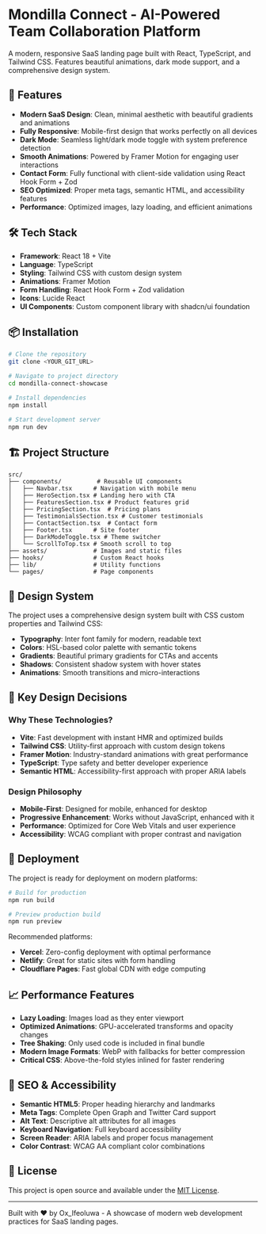 # Mondilla Connect - AI-Powered Team Collaboration Platform

A modern, responsive SaaS landing page built with React, TypeScript, and Tailwind CSS. Features beautiful animations, dark mode support, and a comprehensive design system.

## 🚀 Features

- **Modern SaaS Design**: Clean, minimal aesthetic with beautiful gradients and animations
- **Fully Responsive**: Mobile-first design that works perfectly on all devices
- **Dark Mode**: Seamless light/dark mode toggle with system preference detection
- **Smooth Animations**: Powered by Framer Motion for engaging user interactions
- **Contact Form**: Fully functional with client-side validation using React Hook Form + Zod
- **SEO Optimized**: Proper meta tags, semantic HTML, and accessibility features
- **Performance**: Optimized images, lazy loading, and efficient animations

## 🛠️ Tech Stack

- **Framework**: React 18 + Vite
- **Language**: TypeScript
- **Styling**: Tailwind CSS with custom design system
- **Animations**: Framer Motion
- **Form Handling**: React Hook Form + Zod validation
- **Icons**: Lucide React
- **UI Components**: Custom component library with shadcn/ui foundation

## 📦 Installation

```bash
# Clone the repository
git clone <YOUR_GIT_URL>

# Navigate to project directory
cd mondilla-connect-showcase

# Install dependencies
npm install

# Start development server
npm run dev
```

## 🏗️ Project Structure

```
src/
├── components/          # Reusable UI components
│   ├── Navbar.tsx      # Navigation with mobile menu
│   ├── HeroSection.tsx # Landing hero with CTA
│   ├── FeaturesSection.tsx # Product features grid
│   ├── PricingSection.tsx  # Pricing plans
│   ├── TestimonialsSection.tsx # Customer testimonials
│   ├── ContactSection.tsx  # Contact form
│   ├── Footer.tsx      # Site footer
│   ├── DarkModeToggle.tsx # Theme switcher
│   └── ScrollToTop.tsx # Smooth scroll to top
├── assets/             # Images and static files
├── hooks/              # Custom React hooks
├── lib/                # Utility functions
└── pages/              # Page components
```

## 🎨 Design System

The project uses a comprehensive design system built with CSS custom properties and Tailwind CSS:

- **Typography**: Inter font family for modern, readable text
- **Colors**: HSL-based color palette with semantic tokens
- **Gradients**: Beautiful primary gradients for CTAs and accents
- **Shadows**: Consistent shadow system with hover states
- **Animations**: Smooth transitions and micro-interactions

## 🌟 Key Design Decisions

### Why These Technologies?

- **Vite**: Fast development with instant HMR and optimized builds
- **Tailwind CSS**: Utility-first approach with custom design tokens
- **Framer Motion**: Industry-standard animations with great performance
- **TypeScript**: Type safety and better developer experience
- **Semantic HTML**: Accessibility-first approach with proper ARIA labels

### Design Philosophy

- **Mobile-First**: Designed for mobile, enhanced for desktop
- **Progressive Enhancement**: Works without JavaScript, enhanced with it
- **Performance**: Optimized for Core Web Vitals and user experience
- **Accessibility**: WCAG compliant with proper contrast and navigation

## 🚀 Deployment

The project is ready for deployment on modern platforms:

```bash
# Build for production
npm run build

# Preview production build
npm run preview
```

Recommended platforms:
- **Vercel**: Zero-config deployment with optimal performance
- **Netlify**: Great for static sites with form handling
- **Cloudflare Pages**: Fast global CDN with edge computing

## 📈 Performance Features

- **Lazy Loading**: Images load as they enter viewport
- **Optimized Animations**: GPU-accelerated transforms and opacity changes
- **Tree Shaking**: Only used code is included in final bundle
- **Modern Image Formats**: WebP with fallbacks for better compression
- **Critical CSS**: Above-the-fold styles inlined for faster rendering

## 🎯 SEO & Accessibility

- **Semantic HTML5**: Proper heading hierarchy and landmarks
- **Meta Tags**: Complete Open Graph and Twitter Card support
- **Alt Text**: Descriptive alt attributes for all images
- **Keyboard Navigation**: Full keyboard accessibility
- **Screen Reader**: ARIA labels and proper focus management
- **Color Contrast**: WCAG AA compliant color combinations

## 📝 License

This project is open source and available under the [MIT License](LICENSE).

---

Built with ❤️ by Ox_Ifeoluwa - A showcase of modern web development practices for SaaS landing pages.